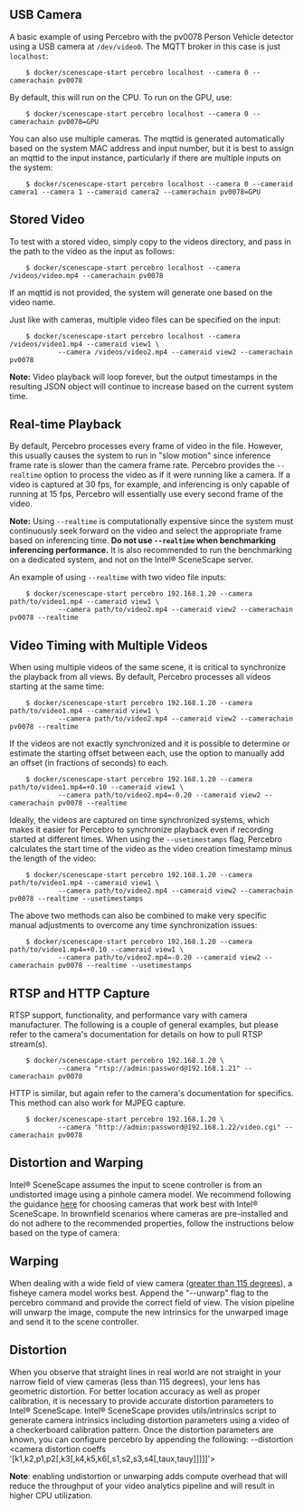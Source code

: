 ## USB Camera

A basic example of using Percebro with the pv0078 Person Vehicle detector using a USB camera at `/dev/video0`. The MQTT broker in this case is just `localhost`:

        $ docker/scenescape-start percebro localhost --camera 0 --camerachain pv0078

By default, this will run on the CPU. To run on the GPU, use:

        $ docker/scenescape-start percebro localhost --camera 0 --camerachain pv0078=GPU

You can also use multiple cameras. The mqttid is generated automatically based on the system MAC address and input number, but it is best to assign an mqttid to the input instance, particularly if there are multiple inputs on the system:

        $ docker/scenescape-start percebro localhost --camera 0 --cameraid camera1 --camera 1 --cameraid camera2 --camerachain pv0078=GPU

## Stored Video

To test with a stored video, simply copy to the videos directory, and pass in the path to the video as the input as follows:

        $ docker/scenescape-start percebro localhost --camera /videos/video.mp4 --camerachain pv0078

If an mqttid is not provided, the system will generate one based on the video name.

Just like with cameras, multiple video files can be specified on the input:

        $ docker/scenescape-start percebro localhost --camera /videos/video1.mp4 --cameraid view1 \
                --camera /videos/video2.mp4 --cameraid view2 --camerachain pv0078

**Note:** Video playback will loop forever, but the output timestamps in the resulting JSON object will continue to increase based on the current system time.

## Real-time Playback

By default, Percebro processes every frame of video in the file. However, this usually causes the system to run in "slow motion" since inference frame rate is slower than the camera frame rate. Percebro provides the `--realtime` option to process the video as if it were running like a camera. If a video is captured at 30 fps, for example, and inferencing is only capable of running at 15 fps, Percebro will essentially use every second frame of the video.

**Note:** Using `--realtime` is computationally expensive since the system must continuously seek forward on the video and select the appropriate frame based on inferencing time. **Do not use `--realtime` when benchmarking inferencing performance.** It is also recommended to run the benchmarking on a dedicated system, and not on the Intel® SceneScape server.

An example of using `--realtime` with two video file inputs:

        $ docker/scenescape-start percebro 192.168.1.20 --camera path/to/video1.mp4 --cameraid view1 \
                --camera path/to/video2.mp4 --cameraid view2 --camerachain pv0078 --realtime

## Video Timing with Multiple Videos

When using multiple videos of the same scene, it is critical to synchronize the playback from all views. By default, Percebro processes all videos starting at the same time:

        $ docker/scenescape-start percebro 192.168.1.20 --camera path/to/video1.mp4 --cameraid view1 \
                --camera path/to/video2.mp4 --cameraid view2 --camerachain pv0078 --realtime

If the videos are not exactly synchronized and it is possible to determine or estimate the starting offset between each, use the option to manually add an offset (in fractions of seconds) to each.

        $ docker/scenescape-start percebro 192.168.1.20 --camera path/to/video1.mp4=+0.10 --cameraid view1 \
                --camera path/to/video2.mp4=-0.20 --cameraid view2 --camerachain pv0078 --realtime

Ideally, the videos are captured on time synchronized systems, which makes it easier for Percebro to synchronize playback even if recording started at different times.
When using the `--usetimestamps` flag, Percebro calculates the start time of the video as the video creation timestamp minus the length of the video:

        $ docker/scenescape-start percebro 192.168.1.20 --camera path/to/video1.mp4 --cameraid view1 \
                --camera path/to/video2.mp4 --cameraid view2 --camerachain pv0078 --realtime --usetimestamps

The above two methods can also be combined to make very specific manual adjustments to overcome any time synchronization issues:

        $ docker/scenescape-start percebro 192.168.1.20 --camera path/to/video1.mp4=+0.10 --cameraid view1 \
                --camera path/to/video2.mp4=-0.20 --cameraid view2 --camerachain pv0078 --realtime --usetimestamps

## RTSP and HTTP Capture

RTSP support, functionality, and performance vary with camera manufacturer. The following is a couple of general examples, but please refer to the camera's documentation for details on how to pull RTSP stream(s).

        $ docker/scenescape-start percebro 192.168.1.20 \
                --camera "rtsp://admin:password@192.168.1.21" --camerachain pv0078

HTTP is similar, but again refer to the camera's documentation for specifics. This method can also work for MJPEG capture.

        $ docker/scenescape-start percebro 192.168.1.20 \
                --camera "http://admin:password@192.168.1.22/video.cgi" --camerachain pv0078

## Distortion and Warping

Intel® SceneScape assumes the input to scene controller is from an undistorted image using a pinhole camera model. We recommend following the guidance [here](/docs/user-guide//How-to-create-new-scene.md#camera-selection-considerations) for choosing cameras that work best with Intel® SceneScape. In brownfield scenarios where cameras are pre-installed and do not adhere to the recommended properties, follow the instructions below based on the type of camera:

## Warping
When dealing with a wide field of view camera ([greater than 115 degrees](https://www.mathworks.com/help/vision/ug/fisheye-calibration-basics.html)), a fisheye camera model works best. Append the "--unwarp" flag to the percebro command and provide the correct field of view. The vision pipeline will unwarp the image, compute the new intrinsics for the unwarped image and send it to the scene controller.

## Distortion
When you observe that straight lines in real world are not straight in your narrow field of view cameras (less than 115 degrees), your lens has geometric distortion. For better location accuracy as well as proper calibration, it is necessary to provide accurate distortion parameters to Intel® SceneScape. Intel® SceneScape provides utils/intrinsics script to generate camera intrinsics including distortion parameters using a video of a checkerboard calibration pattern. Once the distortion parameters are known, you can configure percebro by appending the following:
        --distortion <camera distortion coeffs '[k1,k2,p1,p2[,k3[,k4,k5,k6[,s1,s2,s3,s4[,taux,tauy]]]]]'>

**Note**: enabling undistortion or unwarping adds compute overhead that will reduce the throughput of your video analytics pipeline and will result in higher CPU utilization.
